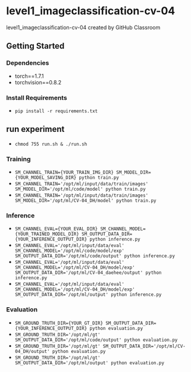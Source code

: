 # level1_imageclassification-cv-04
level1_imageclassification-cv-04 created by GitHub Classroom

## Getting Started    
### Dependencies
- torch==1.7.1
- torchvision==0.8.2                                                              

### Install Requirements
- `pip install -r requirements.txt`

## run experiment
- `chmod 755 run.sh & ./run.sh`

### Training
- `SM_CHANNEL_TRAIN={YOUR_TRAIN_IMG_DIR} SM_MODEL_DIR={YOUR_MODEL_SAVING_DIR} python train.py`
- `SM_CHANNEL_TRAIN='/opt/ml/input/data/train/images' SM_MODEL_DIR='/opt/ml/code/model' python train.py`
- `SM_CHANNEL_TRAIN='/opt/ml/input/data/train/images' SM_MODEL_DIR='/opt/ml/CV-04_DH/model' python train.py`

### Inference
- `SM_CHANNEL_EVAL={YOUR_EVAL_DIR} SM_CHANNEL_MODEL={YOUR_TRAINED_MODEL_DIR} SM_OUTPUT_DATA_DIR={YOUR_INFERENCE_OUTPUT_DIR} python inference.py`
- `SM_CHANNEL_EVAL='/opt/ml/input/data/eval' SM_CHANNEL_MODEL='/opt/ml/code/model/exp' SM_OUTPUT_DATA_DIR='/opt/ml/code/output' python inference.py`
- `SM_CHANNEL_EVAL='/opt/ml/input/data/eval' SM_CHANNEL_MODEL='/opt/ml/CV-04_DH/model/exp' SM_OUTPUT_DATA_DIR='/opt/ml/CV-04_daehee/output' python inference.py`
- `SM_CHANNEL_EVAL='/opt/ml/input/data/eval' SM_CHANNEL_MODEL='/opt/ml/CV-04_DH/model/exp' SM_OUTPUT_DATA_DIR='/opt/ml/output' python inference.py`

### Evaluation
- `SM_GROUND_TRUTH_DIR={YOUR_GT_DIR} SM_OUTPUT_DATA_DIR={YOUR_INFERENCE_OUTPUT_DIR} python evaluation.py`
- `SM_GROUND_TRUTH_DIR='/opt/ml/gt' SM_OUTPUT_DATA_DIR='/opt/ml/code/output' python evaluation.py`
- `SM_GROUND_TRUTH_DIR='/opt/ml/gt' SM_OUTPUT_DATA_DIR='/opt/ml/CV-04_DH/output' python evaluation.py`
- `SM_GROUND_TRUTH_DIR='/opt/ml/gt' SM_OUTPUT_DATA_DIR='/opt/ml/output' python evaluation.py`